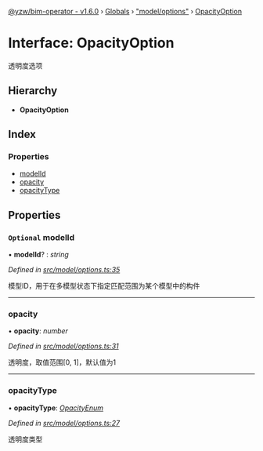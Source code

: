 [@yzw/bim-operator - v1.6.0](../README.md) › [Globals](../globals.md) › ["model/options"](../modules/_model_options_.md) › [OpacityOption](_model_options_.opacityoption.md)

# Interface: OpacityOption

透明度选项

## Hierarchy

* **OpacityOption**

## Index

### Properties

* [modelId](_model_options_.opacityoption.md#optional-modelid)
* [opacity](_model_options_.opacityoption.md#opacity)
* [opacityType](_model_options_.opacityoption.md#opacitytype)

## Properties

### `Optional` modelId

• **modelId**? : *string*

*Defined in [src/model/options.ts:35](https://github.com/youkaisteve/bim-operator/blob/aeaafe6/src/model/options.ts#L35)*

模型ID，用于在多模型状态下指定匹配范围为某个模型中的构件

___

###  opacity

• **opacity**: *number*

*Defined in [src/model/options.ts:31](https://github.com/youkaisteve/bim-operator/blob/aeaafe6/src/model/options.ts#L31)*

透明度，取值范围[0, 1]，默认值为1

___

###  opacityType

• **opacityType**: *[OpacityEnum](../enums/_enums_.opacityenum.md)*

*Defined in [src/model/options.ts:27](https://github.com/youkaisteve/bim-operator/blob/aeaafe6/src/model/options.ts#L27)*

透明度类型
